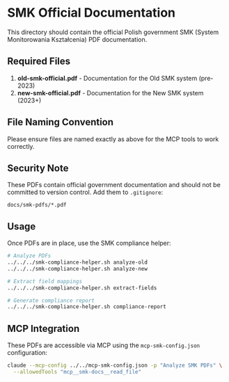 # SMK Official Documentation

This directory should contain the official Polish government SMK (System Monitorowania Kształcenia) PDF documentation.

## Required Files

1. **old-smk-official.pdf** - Documentation for the Old SMK system (pre-2023)
2. **new-smk-official.pdf** - Documentation for the New SMK system (2023+)

## File Naming Convention

Please ensure files are named exactly as above for the MCP tools to work correctly.

## Security Note

These PDFs contain official government documentation and should not be committed to version control. Add them to `.gitignore`:

```
docs/smk-pdfs/*.pdf
```

## Usage

Once PDFs are in place, use the SMK compliance helper:

```bash
# Analyze PDFs
../../../smk-compliance-helper.sh analyze-old
../../../smk-compliance-helper.sh analyze-new

# Extract field mappings
../../../smk-compliance-helper.sh extract-fields

# Generate compliance report
../../../smk-compliance-helper.sh compliance-report
```

## MCP Integration

These PDFs are accessible via MCP using the `mcp-smk-config.json` configuration:

```bash
claude --mcp-config ../../mcp-smk-config.json -p "Analyze SMK PDFs" \
  --allowedTools "mcp__smk-docs__read_file"
```